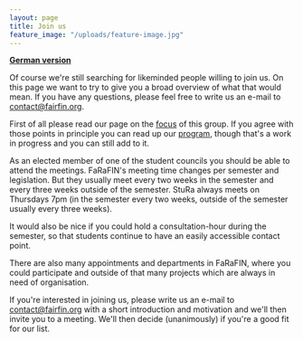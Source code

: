 ```yaml
---
layout: page
title: Join us
feature_image: "/uploads/feature-image.jpg"
--- 
```


**[German version](/de/mach-mit)**

Of course we're still searching for likeminded people willing to join us. On this page we want to try to give you a broad overview of what that would mean. If you have any questions, please feel free to write us an e-mail to contact@fairfin.org. 

First of all please read our page on the [focus](/focus) of this group. If you agree with those points in principle you can read up our [program](/program), though that's a work in progress and you can still add to it.  

As an elected member of one of the student councils you should be able to attend the meetings. FaRaFIN's meeting time changes per semester and legislation. But they usually meet every two weeks in the semester and every three weeks outside of the semester. StuRa always meets on Thursdays 7pm (in the semester every two weeks, outside of the semester usually every three weeks).

It would also be nice if you could hold a consultation-hour during the semester, so that students continue to have an easily accessible contact point. 

There are also many appointments and departments in FaRaFIN, where you could participate and outside of that many projects which are always in need of organisation. 

If you're interested in joining us, please write us an e-mail to contact@fairfin.org with a short introduction and motivation and we'll then invite you to a meeting. We'll then decide (unanimously) if you're a good fit for our list. 

